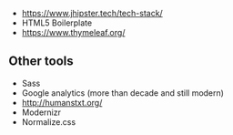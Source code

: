 * https://www.jhipster.tech/tech-stack/
* HTML5 Boilerplate
* https://www.thymeleaf.org/

## Other tools
* Sass
* Google analytics (more than decade and still modern)
* http://humanstxt.org/
* Modernizr
* Normalize.css
